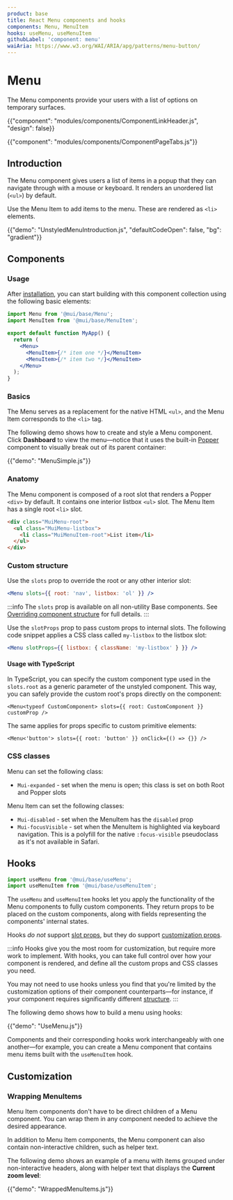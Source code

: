 ```yaml
---
product: base
title: React Menu components and hooks
components: Menu, MenuItem
hooks: useMenu, useMenuItem
githubLabel: 'component: menu'
waiAria: https://www.w3.org/WAI/ARIA/apg/patterns/menu-button/
---
```


# Menu

<p class="description">The Menu components provide your users with a list of options on temporary surfaces.</p>

{{"component": "modules/components/ComponentLinkHeader.js", "design": false}}

{{"component": "modules/components/ComponentPageTabs.js"}}

## Introduction

The Menu component gives users a list of items in a popup that they can navigate through with a mouse or keyboard.
It renders an unordered list (`<ul>`) by default.

Use the Menu Item to add items to the menu.
These are rendered as `<li>` elements.

{{"demo": "UnstyledMenuIntroduction.js", "defaultCodeOpen": false, "bg": "gradient"}}

## Components

### Usage

After [installation](/base/getting-started/quickstart/#installation), you can start building with this component collection using the following basic elements:

```jsx
import Menu from '@mui/base/Menu';
import MenuItem from '@mui/base/MenuItem';

export default function MyApp() {
  return (
    <Menu>
      <MenuItem>{/* item one */}</MenuItem>
      <MenuItem>{/* item two */}</MenuItem>
    </Menu>
  );
}
```

### Basics

The Menu serves as a replacement for the native HTML `<ul>`, and the Menu Item corresponds to the `<li>` tag.

The following demo shows how to create and style a Menu component.
Click **Dashboard** to view the menu—notice that it uses the built-in [Popper](/base/react-popper/) component to visually break out of its parent container:

{{"demo": "MenuSimple.js"}}

### Anatomy

The Menu component is composed of a root slot that renders a Popper `<div>` by default.
It contains one interior listbox `<ul>` slot.
The Menu Item has a single root `<li>` slot.

```html
<div class="MuiMenu-root">
  <ul class="MuiMenu-listbox">
    <li class="MuiMenuItem-root">List item</li>
  </ul>
</div>
```

### Custom structure

Use the `slots` prop to override the root or any other interior slot:

```jsx
<Menu slots={{ root: 'nav', listbox: 'ol' }} />
```

:::info
The `slots` prop is available on all non-utility Base components.
See [Overriding component structure](/base/guides/overriding-component-structure/) for full details.
:::

Use the `slotProps` prop to pass custom props to internal slots.
The following code snippet applies a CSS class called `my-listbox` to the listbox slot:

```jsx
<Menu slotProps={{ listbox: { className: 'my-listbox' } }} />
```

#### Usage with TypeScript

In TypeScript, you can specify the custom component type used in the `slots.root` as a generic parameter of the unstyled component. This way, you can safely provide the custom root's props directly on the component:

```tsx
<Menu<typeof CustomComponent> slots={{ root: CustomComponent }} customProp />
```

The same applies for props specific to custom primitive elements:

```tsx
<Menu<'button'> slots={{ root: 'button' }} onClick={() => {}} />
```

### CSS classes

Menu can set the following class:

- `Mui-expanded` - set when the menu is open; this class is set on both Root and Popper slots

Menu Item can set the following classes:

- `Mui-disabled` - set when the MenuItem has the `disabled` prop
- `Mui-focusVisible` - set when the MenuItem is highlighted via keyboard navigation.
  This is a polyfill for the native `:focus-visible` pseudoclass as it's not available in Safari.

## Hooks

```jsx
import useMenu from '@mui/base/useMenu';
import useMenuItem from '@mui/base/useMenuItem';
```

The `useMenu` and `useMenuItem` hooks let you apply the functionality of the Menu components to fully custom components.
They return props to be placed on the custom components, along with fields representing the components' internal states.

Hooks _do not_ support [slot props](#slot-props), but they do support [customization props](#customization).

:::info
Hooks give you the most room for customization, but require more work to implement.
With hooks, you can take full control over how your component is rendered, and define all the custom props and CSS classes you need.

You may not need to use hooks unless you find that you're limited by the customization options of their component counterparts—for instance, if your component requires significantly different [structure](#anatomy).
:::

The following demo shows how to build a menu using hooks:

{{"demo": "UseMenu.js"}}

Components and their corresponding hooks work interchangeably with one another—for example, you can create a Menu component that contains menu items built with the `useMenuItem` hook.

## Customization

### Wrapping MenuItems

Menu Item components don't have to be direct children of a Menu component.
You can wrap them in any component needed to achieve the desired appearance.

In addition to Menu Item components, the Menu component can also contain non-interactive children, such as helper text.

The following demo shows an example of a menu with items grouped under non-interactive headers, along with helper text that displays the **Current zoom level**:

{{"demo": "WrappedMenuItems.js"}}
